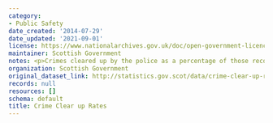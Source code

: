 ```yaml
---
category:
- Public Safety
date_created: '2014-07-29'
date_updated: '2021-09-01'
license: https://www.nationalarchives.gov.uk/doc/open-government-licence/version/3/
maintainer: Scottish Government
notes: <p>Crimes cleared up by the police as a percentage of those recorded.</p>
organization: Scottish Government
original_dataset_link: http://statistics.gov.scot/data/crime-clear-up-rates
records: null
resources: []
schema: default
title: Crime Clear up Rates
---
```

